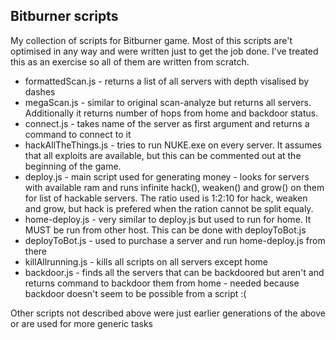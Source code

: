 ## Bitburner scripts

My collection of scripts for Bitburner game. Most of this scripts are't optimised in any way and were written just to get the job done. 
I've treated this as an exercise so all of them are written from scratch.

 * formattedScan.js - returns a list of all servers with depth visalised by dashes
 * megaScan.js - similar to original scan-analyze but returns all servers. Additionally it returns number of hops from home and backdoor status. 
 * connect.js - takes name of the server as first argument and returns a command to connect to it
 * hackAllTheThings.js - tries to run NUKE.exe on every server. It assumes that all exploits are available, but this can be commented out at the beginning of the game.
 * deploy.js - main script used for generating money - looks for servers with available ram and runs infinite hack(), weaken() and grow() on them for list of hackable servers. The ratio used is 1:2:10 for hack, weaken and grow, but hack is prefered when the ration cannot be split equaly.
 * home-deploy.js - very similar to deploy.js but used to run for home. It MUST be run from other host. This can be done with deployToBot.js
 * deployToBot.js - used to purchase a server and run home-deploy.js from there
 * killAllrunning.js - kills all scripts on all servers except home
 * backdoor.js - finds all the servers that can be backdoored but aren't and returns command to backdoor them from home - needed because backdoor doesn't seem to be possible from a script :(
 
 Other scripts not described above were just earlier generations of the above or are used for more generic tasks
